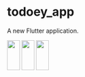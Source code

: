 # todoey_app

A new Flutter application.

<img src="https://user-images.githubusercontent.com/78588723/111542578-5919d080-878b-11eb-899b-30aff09ef28c.png" width="30" height="70">
<img src="https://user-images.githubusercontent.com/78588723/111542693-80709d80-878b-11eb-9715-8794ed468fc4.png" width="30" height="70">
<img src="https://user-images.githubusercontent.com/78588723/111542772-99794e80-878b-11eb-8275-0ecfd0b2c5c3.png" width="30" height="70">

